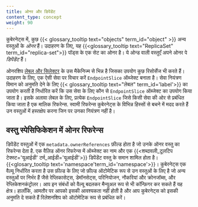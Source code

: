 ```yaml
---
title: ओनर और डिपेंडेंट 
content_type: concept
weight: 90
---
```


<!-- overview -->

कुबेरनेट्स में, कुछ {{< glossary_tooltip text="objects" term_id="object" >}} अन्य वस्तुओं के *ओनर* हैं। 
उदाहरण के लिए, यह {{<glossary_tooltip text="ReplicaSet" term_id="replica-set">}} पॉड्स के एक सेट का ओनर है। ये ओन्ड वाली वस्तुएँ अपने ओनर पे *डिपेंडेंट* हैं।



ओनरशिप [लेबल और सिलेक्टर](/docs/concepts/overview/working-with-objects/labels/) के
उस मैकेनिज्म से भिन्न है जिसका उपयोग कुछ रिसोर्सेज भी करते हैं। उदाहरण के लिए, एक ऐसी सेवा पर विचार करें
`EndpointSlice` ऑब्जेक्ट बनाता है। सेवा नियंत्रण विमान को अनुमति देने के लिए {{< glossary_tooltip text="लेबल" term_id='label'>}} का उपयोग करती है
निर्धारित करें कि उस सेवा के लिए कौन से `EndpointSlice` ऑब्जेक्ट का उपयोग किया जाता है। इसके अलावा
लेबल के लिए, प्रत्येक `EndpointSlice` जिसे किसी सेवा की ओर से प्रबंधित किया जाता है
एक मालिक रिफरेन्स. स्वामी रिफरेन्स कुबेरनेट्स के विभिन्न हिस्सों से बचने में मदद करते हैं
उन वस्तुओं में हस्तक्षेप करना जिन पर उनका नियंत्रण नहीं है।

## वस्तु स्पेसिफिकेशन में ओनर रिफरेन्स

डिपेंडेंट वस्तुओं में एक `metadata.ownerReferences` फ़ील्ड होता है जो उनके ऑनर वस्तु का रिफरेन्स देता है. एक 
वैलिड ऑनर रिफरेन्स में ऑब्जेक्ट का नाम और एक {{<शब्दावली_टूलटिप टेक्स्ट='यूआईडी' टर्म_आईडी='यूआईडी'>}} डिपेंडेंट वस्तु के समान शामिल होता है।
 {{<glosary_tooltip text='namespace'term_id='namespace'>}}। कुबेरनेट्स एक वैल्यू निर्धारित करता है उस फ़ील्ड के लिए
जो फ़ील्ड ऑटोमेटिक रूप से उन वस्तुओं के लिए है जो अन्य वस्तुओं पर निर्भर हैं जैसे 
रेप्लिकासेट्स, डेमॉनसेट्स, परिनियोजन, नौकरियां और क्रोनजॉब्स, और रेप्लिकेशनकंट्रोलर।
आप इन संबंधों को वैल्यू बदलकर मैन्युअल रूप से भी कॉन्फ़िगर कर सकते हैं
यह क्षेत्र। हालाँकि, आमतौर पर आपको इसकी आवश्यकता नहीं होती है और आप कुबेरनेट्स को इसकी अनुमति दे सकते हैं
रिलेशनशिप को ऑटोमेटिक रूप से प्रबंधित करें।





















